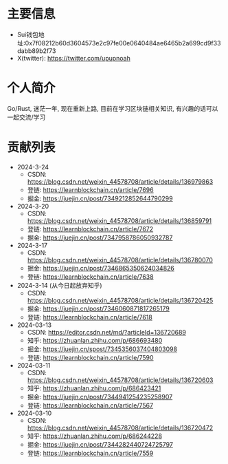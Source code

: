# 主要信息
- Sui钱包地址:0x7f08212b60d3604573e2c97fe00e0640484ae6465b2a699cd9f33dabb89b2f73
- X(twitter): https://twitter.com/upupnoah

# 个人简介
Go/Rust, 迷茫一年, 现在重新上路, 目前在学习区块链相关知识, 有兴趣的话可以一起交流/学习

# 贡献列表
- 2024-3-24
  - CSDN: https://blog.csdn.net/weixin_44578708/article/details/136979863
  - 登链: https://learnblockchain.cn/article/7696
  - 掘金: https://juejin.cn/post/7349212852644790299
- 2024-3-20
  - CSDN: https://blog.csdn.net/weixin_44578708/article/details/136859791
  - 登链: https://learnblockchain.cn/article/7672
  - 掘金: https://juejin.cn/post/7347958786050932787
- 2024-3-17
  - CSDN: https://blog.csdn.net/weixin_44578708/article/details/136780070
  - 掘金: https://juejin.cn/post/7346865350624034826
  - 登链: https://learnblockchain.cn/article/7638
- 2024-3-14 (从今日起放弃知乎)
  - CSDN: https://blog.csdn.net/weixin_44578708/article/details/136720425
  - 掘金: https://juejin.cn/post/7346060871817265179
  - 登链: https://learnblockchain.cn/article/7618
- 2024-03-13
  - CSDN: https://editor.csdn.net/md/?articleId=136720689
  - 知乎: https://zhuanlan.zhihu.com/p/686693480
  - 掘金: https://juejin.cn/spost/7345356037404803098
  - 登链: https://learnblockchain.cn/article/7590
- 2024-03-11
  - CSDN: https://blog.csdn.net/weixin_44578708/article/details/136720603
  - 知乎: https://zhuanlan.zhihu.com/p/686423421
  - 掘金: https://juejin.cn/post/7344941254235258907
  - 登链: https://learnblockchain.cn/article/7567
- 2024-03-10
  - CSDN: https://blog.csdn.net/weixin_44578708/article/details/136720472
  - 知乎: https://zhuanlan.zhihu.com/p/686244228
  - 掘金: https://juejin.cn/post/7344282440724725797
  - 登链: https://learnblockchain.cn/article/7559